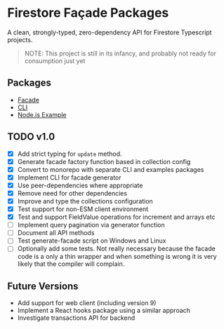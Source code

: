 # Firestore Façade Packages

A clean, strongly-typed, zero-dependency API for Firestore Typescript projects.

> NOTE: This project is still in its infancy, and probably not ready for
> consumption just yet

## Packages

- [Facade](./packages/facade/README.md)
- [CLI](./packages/cli/README.md)
- [Node.js Example](./packages/example-nodejs/README.md)

## TODO v1.0

- [x] Add strict typing for `update` method.
- [x] Generate facade factory function based in collection config
- [x] Convert to monorepo with separate CLI and examples packages
- [x] Implement CLI for facade generator
- [x] Use peer-dependencies where appropriate
- [x] Remove need for other dependencies
- [x] Improve and type the collections configuration
- [x] Test support for non-ESM client environment
- [x] Test and support FieldValue operations for increment and arrays etc
- [ ] Implement query pagination via generator function
- [ ] Document all API methods
- [ ] Test generate-facade script on Windows and Linux
- [ ] Optionally add some tests. Not really necessary because the facade code is
      a only a thin wrapper and when something is wrong it is very likely
      that the compiler will complain.

## Future Versions

- Add support for web client (including version 9)
- Implement a React hooks package using a similar approach
- Investigate transactions API for backend
